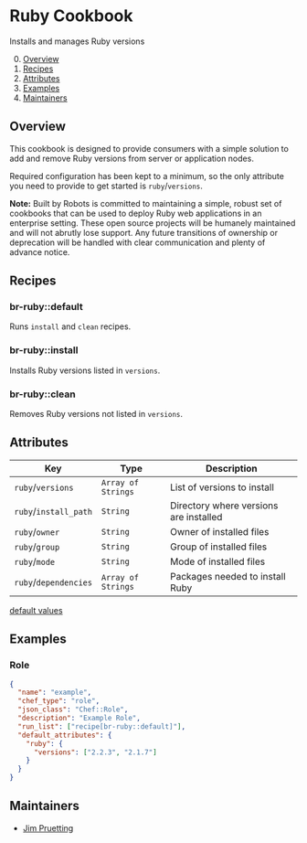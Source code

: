 # Ruby Cookbook

Installs and manages Ruby versions

0. [Overview](#overview)
0. [Recipes](#recipes)
0. [Attributes](#attributes)
0. [Examples](#examples)
0. [Maintainers](#maintainers)

## Overview

This cookbook is designed to provide consumers with a simple solution to add and remove Ruby versions from server or application nodes.

Required configuration has been kept to a minimum, so the only attribute you need to provide to get started is `ruby`/`versions`.

**Note:** Built by Robots is committed to maintaining a simple, robust set of cookbooks that can be used to deploy Ruby web applications in an enterprise setting. These open source projects will be humanely maintained and will not abrutly lose support. Any future transitions of ownership or deprecation will be handled with clear communication and plenty of advance notice.

## Recipes

### br-ruby::default

Runs `install` and `clean` recipes.

### br-ruby::install

Installs Ruby versions listed in `versions`.

### br-ruby::clean

Removes Ruby versions not listed in `versions`.

## Attributes

| Key | Type | Description |
|-----|------|-------------|
| `ruby`/`versions` | `Array of Strings` | List of versions to install |
| `ruby`/`install_path` | `String` | Directory where versions are installed |
| `ruby`/`owner` | `String` | Owner of installed files |
| `ruby`/`group` | `String` | Group of installed files |
| `ruby`/`mode` | `String` | Mode of installed files |
| `ruby`/`dependencies` | `Array of Strings` | Packages needed to install Ruby |

[default values](attributes/default.rb)

## Examples

### Role

```json
{
  "name": "example",
  "chef_type": "role",
  "json_class": "Chef::Role",
  "description": "Example Role",
  "run_list": ["recipe[br-ruby::default]"],
  "default_attributes": {
    "ruby": {
      "versions": ["2.2.3", "2.1.7"]
    }
  }
}
```

## Maintainers

* [Jim Pruetting](https://github.com/jpruetting)

[ruby-build]: https://github.com/sstephenson/ruby-build
